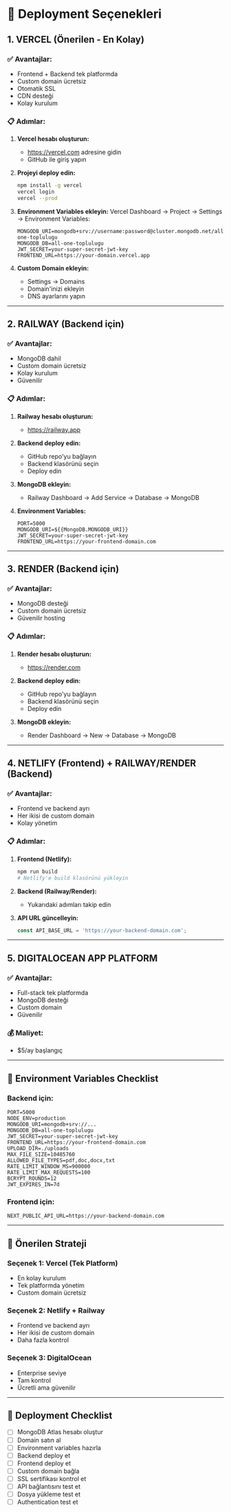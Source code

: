 # 🚀 Deployment Seçenekleri

## 1. VERCEL (Önerilen - En Kolay)

### ✅ Avantajlar:
- Frontend + Backend tek platformda
- Custom domain ücretsiz
- Otomatik SSL
- CDN desteği
- Kolay kurulum

### 📋 Adımlar:

1. **Vercel hesabı oluşturun:**
   - https://vercel.com adresine gidin
   - GitHub ile giriş yapın

2. **Projeyi deploy edin:**
   ```bash
   npm install -g vercel
   vercel login
   vercel --prod
   ```

3. **Environment Variables ekleyin:**
   Vercel Dashboard → Project → Settings → Environment Variables:
   ```
   MONGODB_URI=mongodb+srv://username:password@cluster.mongodb.net/all-one-toplulugu
   MONGODB_DB=all-one-toplulugu
   JWT_SECRET=your-super-secret-jwt-key
   FRONTEND_URL=https://your-domain.vercel.app
   ```

4. **Custom Domain ekleyin:**
   - Settings → Domains
   - Domain'inizi ekleyin
   - DNS ayarlarını yapın

---

## 2. RAILWAY (Backend için)

### ✅ Avantajlar:
- MongoDB dahil
- Custom domain ücretsiz
- Kolay kurulum
- Güvenilir

### 📋 Adımlar:

1. **Railway hesabı oluşturun:**
   - https://railway.app

2. **Backend deploy edin:**
   - GitHub repo'yu bağlayın
   - Backend klasörünü seçin
   - Deploy edin

3. **MongoDB ekleyin:**
   - Railway Dashboard → Add Service → Database → MongoDB

4. **Environment Variables:**
   ```
   PORT=5000
   MONGODB_URI=${{MongoDB.MONGODB_URI}}
   JWT_SECRET=your-super-secret-jwt-key
   FRONTEND_URL=https://your-frontend-domain.com
   ```

---

## 3. RENDER (Backend için)

### ✅ Avantajlar:
- MongoDB desteği
- Custom domain ücretsiz
- Güvenilir hosting

### 📋 Adımlar:

1. **Render hesabı oluşturun:**
   - https://render.com

2. **Backend deploy edin:**
   - GitHub repo'yu bağlayın
   - Backend klasörünü seçin
   - Deploy edin

3. **MongoDB ekleyin:**
   - Render Dashboard → New → Database → MongoDB

---

## 4. NETLIFY (Frontend) + RAILWAY/RENDER (Backend)

### ✅ Avantajlar:
- Frontend ve backend ayrı
- Her ikisi de custom domain
- Kolay yönetim

### 📋 Adımlar:

1. **Frontend (Netlify):**
   ```bash
   npm run build
   # Netlify'e build klasörünü yükleyin
   ```

2. **Backend (Railway/Render):**
   - Yukarıdaki adımları takip edin

3. **API URL güncelleyin:**
   ```javascript
   const API_BASE_URL = 'https://your-backend-domain.com';
   ```

---

## 5. DIGITALOCEAN APP PLATFORM

### ✅ Avantajlar:
- Full-stack tek platformda
- MongoDB desteği
- Custom domain
- Güvenilir

### 💰 Maliyet:
- $5/ay başlangıç

---

## 🔧 Environment Variables Checklist

### Backend için:
```
PORT=5000
NODE_ENV=production
MONGODB_URI=mongodb+srv://...
MONGODB_DB=all-one-toplulugu
JWT_SECRET=your-super-secret-jwt-key
FRONTEND_URL=https://your-frontend-domain.com
UPLOAD_DIR=./uploads
MAX_FILE_SIZE=10485760
ALLOWED_FILE_TYPES=pdf,doc,docx,txt
RATE_LIMIT_WINDOW_MS=900000
RATE_LIMIT_MAX_REQUESTS=100
BCRYPT_ROUNDS=12
JWT_EXPIRES_IN=7d
```

### Frontend için:
```
NEXT_PUBLIC_API_URL=https://your-backend-domain.com
```

---

## 🎯 Önerilen Strateji

### **Seçenek 1: Vercel (Tek Platform)**
- En kolay kurulum
- Tek platformda yönetim
- Custom domain ücretsiz

### **Seçenek 2: Netlify + Railway**
- Frontend ve backend ayrı
- Her ikisi de custom domain
- Daha fazla kontrol

### **Seçenek 3: DigitalOcean**
- Enterprise seviye
- Tam kontrol
- Ücretli ama güvenilir

---

## 📝 Deployment Checklist

- [ ] MongoDB Atlas hesabı oluştur
- [ ] Domain satın al
- [ ] Environment variables hazırla
- [ ] Backend deploy et
- [ ] Frontend deploy et
- [ ] Custom domain bağla
- [ ] SSL sertifikası kontrol et
- [ ] API bağlantısını test et
- [ ] Dosya yükleme test et
- [ ] Authentication test et
